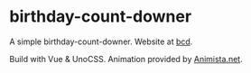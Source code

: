 # birthday-count-downer

A simple birthday-count-downer.
Website at [bcd](https://zhangzheheng12345.github.io/bcd).

Build with Vue & UnoCSS. Animation provided by [Animista.net](https://animista.net).

